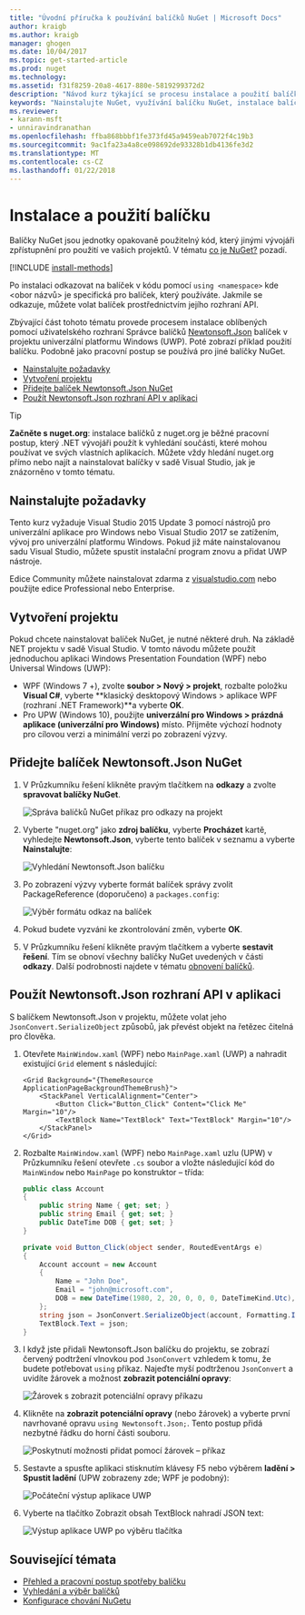 ```yaml
---
title: "Úvodní příručka k používání balíčků NuGet | Microsoft Docs"
author: kraigb
ms.author: kraigb
manager: ghogen
ms.date: 10/04/2017
ms.topic: get-started-article
ms.prod: nuget
ms.technology: 
ms.assetid: f31f8259-20a8-4617-880e-5819299372d2
description: "Návod kurz týkající se procesu instalace a použití balíčku NuGet v projektu."
keywords: "Nainstalujte NuGet, využívání balíčku NuGet, instalace balíčků NuGet, odkazů na balíček NuGet, pomocí balíčků NuGet"
ms.reviewer:
- karann-msft
- unniravindranathan
ms.openlocfilehash: ffba868bbbf1fe373fd45a9459eab7072f4c19b3
ms.sourcegitcommit: 9ac1fa23a4a8ce098692de93328b1db4136fe3d2
ms.translationtype: MT
ms.contentlocale: cs-CZ
ms.lasthandoff: 01/22/2018
---
```

# <a name="install-and-use-a-package"></a>Instalace a použití balíčku

Balíčky NuGet jsou jednotky opakovaně použitelný kód, který jinými vývojáři zpřístupnění pro použití ve vašich projektů. V tématu [co je NuGet?](../What-is-NuGet.md) pozadí.

[!INCLUDE [install-methods](../includes/install-methods.md)]

Po instalaci odkazovat na balíček v kódu pomocí `using <namespace>` kde \<obor názvů\> je specifická pro balíček, který používáte. Jakmile se odkazuje, můžete volat balíček prostřednictvím jejího rozhraní API.

Zbývající část tohoto tématu provede procesem instalace oblíbených pomocí uživatelského rozhraní Správce balíčků [Newtonsoft.Json](https://www.nuget.org/packages/Newtonsoft.Json/) balíček v projektu univerzální platformu Windows (UWP). Poté zobrazí příklad použití balíčku. Podobně jako pracovní postup se používá pro jiné balíčky NuGet.

- [Nainstalujte požadavky](#install-pre-requisites)
- [Vytvoření projektu](#create-a-project)
- [Přidejte balíček Newtonsoft.Json NuGet](#add-the-newtonsoftjson-nuget-package)
- [Použít Newtonsoft.Json rozhraní API v aplikaci](#use-the-newtonsoftjson-api-in-the-app)

> [!Tip]
> **Začněte s nuget.org**: instalace balíčků z nuget.org je běžné pracovní postup, který .NET vývojáři použít k vyhledání součásti, které mohou používat ve svých vlastních aplikacích. Můžete vždy hledání nuget.org přímo nebo najít a nainstalovat balíčky v sadě Visual Studio, jak je znázorněno v tomto tématu.

## <a name="install-pre-requisites"></a>Nainstalujte požadavky

Tento kurz vyžaduje Visual Studio 2015 Update 3 pomocí nástrojů pro univerzální aplikace pro Windows nebo Visual Studio 2017 se zatížením, vývoj pro univerzální platformu Windows. Pokud již máte nainstalovanou sadu Visual Studio, můžete spustit instalační program znovu a přidat UWP nástroje.

Edice Community můžete nainstalovat zdarma z [visualstudio.com](https://www.visualstudio.com/) nebo použijte edice Professional nebo Enterprise. 

## <a name="create-a-project"></a>Vytvoření projektu

Pokud chcete nainstalovat balíček NuGet, je nutné některé druh. Na základě NET projektu v sadě Visual Studio. V tomto návodu můžete použít jednoduchou aplikaci Windows Presentation Foundation (WPF) nebo Universal Windows (UWP):

- WPF (Windows 7 +), zvolte **soubor > Nový > projekt**, rozbalte položku **Visual C#**, vyberte **klasický desktopový Windows > aplikace WPF (rozhraní .NET Framework)**a vyberte **OK**.
- Pro UPW (Windows 10), použijte **univerzální pro Windows > prázdná aplikace (univerzální pro Windows)** místo. Přijměte výchozí hodnoty pro cílovou verzi a minimální verzi po zobrazení výzvy.

## <a name="add-the-newtonsoftjson-nuget-package"></a>Přidejte balíček Newtonsoft.Json NuGet

1. V Průzkumníku řešení klikněte pravým tlačítkem na **odkazy** a zvolte **spravovat balíčky NuGet**.

    ![Správa balíčků NuGet příkaz pro odkazy na projekt](media/QS_Use-02-ManageNuGetPackages.png)

1. Vyberte "nuget.org" jako **zdroj balíčku**, vyberte **Procházet** kartě, vyhledejte **Newtonsoft.Json**, vyberte tento balíček v seznamu a vyberte  **Nainstalujte**:

    ![Vyhledání Newtonsoft.Json balíčku](media/QS_Use-03-NewtonsoftJson.png)

1. Po zobrazení výzvy vyberte formát balíček správy zvolit PackageReference (doporučeno) a `packages.config`:

    ![Výběr formátu odkaz na balíček](media/QS_Use-03b-SelectFormat.png)

1. Pokud budete vyzváni ke zkontrolování změn, vyberte **OK**.

1. V Průzkumníku řešení klikněte pravým tlačítkem a vyberte **sestavit řešení**. Tím se obnoví všechny balíčky NuGet uvedených v části **odkazy**. Další podrobnosti najdete v tématu [obnovení balíčků](../consume-packages/package-restore.md).

## <a name="use-the-newtonsoftjson-api-in-the-app"></a>Použít Newtonsoft.Json rozhraní API v aplikaci

S balíčkem Newtonsoft.Json v projektu, můžete volat jeho `JsonConvert.SerializeObject` způsobů, jak převést objekt na řetězec čitelná pro člověka.

1. Otevřete `MainWindow.xaml` (WPF) nebo `MainPage.xaml` (UWP) a nahradit existující `Grid` element s následující:

    ```xaml
    <Grid Background="{ThemeResource ApplicationPageBackgroundThemeBrush}">
        <StackPanel VerticalAlignment="Center">
            <Button Click="Button_Click" Content="Click Me" Margin="10"/>
            <TextBlock Name="TextBlock" Text="TextBlock" Margin="10"/>
        </StackPanel>
    </Grid>
    ```

1. Rozbalte `MainWindow.xaml` (WPF) nebo `MainPage.xaml` uzlu (UPW) v Průzkumníku řešení otevřete `.cs` soubor a vložte následující kód do `MainWindow` nebo `MainPage` po konstruktor – třída:

    ```cs
    public class Account
    {
        public string Name { get; set; }
        public string Email { get; set; }
        public DateTime DOB { get; set; }
    }

    private void Button_Click(object sender, RoutedEventArgs e)
    {
        Account account = new Account
        {
            Name = "John Doe",
            Email = "john@microsoft.com",
            DOB = new DateTime(1980, 2, 20, 0, 0, 0, DateTimeKind.Utc),
        };
        string json = JsonConvert.SerializeObject(account, Formatting.Indented);
        TextBlock.Text = json;
    }
    ```

1. I když jste přidali Newtonsoft.Json balíčku do projektu, se zobrazí červený podtržení vlnovkou pod `JsonConvert` vzhledem k tomu, že budete potřebovat `using` příkaz. Najeďte myší podtrženou `JsonConvert` a uvidíte žárovek a možnost **zobrazit potenciální opravy**:

    ![Žárovek s zobrazit potenciální opravy příkazu](media/QS_Use-04-ShowPotentialFixes.png)


1. Klikněte na **zobrazit potenciální opravy** (nebo žárovek) a vyberte první navrhované opravu `using Newtonsoft.Json;`. Tento postup přidá nezbytné řádku do horní části souboru.

    ![Poskytnutí možnosti přidat pomocí žárovek – příkaz](media/QS_Use-05-AddUsing.png)

1. Sestavte a spusťte aplikaci stisknutím klávesy F5 nebo výběrem **ladění > Spustit ladění** (UPW zobrazeny zde; WPF je podobný):

    ![Počáteční výstup aplikace UWP](media/QS_Use-06-AppStart.png)

1. Vyberte na tlačítko Zobrazit obsah TextBlock nahradí JSON text:

    ![Výstup aplikace UWP po výběru tlačítka](media/QS_Use-07-AppEnd.png)

## <a name="related-topics"></a>Související témata

- [Přehled a pracovní postup spotřeby balíčku](../consume-packages/overview-and-workflow.md)
- [Vyhledání a výběr balíčků](../consume-packages/finding-and-choosing-packages.md)
- [Konfigurace chování NuGetu](../consume-packages/configuring-nuget-behavior.md)
